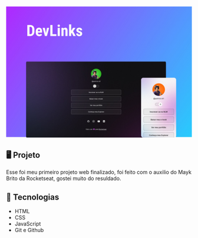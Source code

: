 <p align="center">
  <img src=".github/g436.jpg"/>
</p>

## 🖥️ Projeto

Esse foi meu primeiro projeto web finalizado, foi feito com o auxilio do Mayk Brito da Rocketseat, gostei muito do resuldado.

## 🚀 Tecnologias

- HTML
- CSS
- JavaScript
- Git e Github
